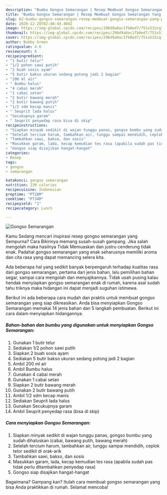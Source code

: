```yaml
---
description: "Bumbu Gongso Semarangan | Resep Membuat Gongso Semarangan Yang Paling Enak"
title: "Bumbu Gongso Semarangan | Resep Membuat Gongso Semarangan Yang Paling Enak"
slug: 62-bumbu-gongso-semarangan-resep-membuat-gongso-semarangan-yang-paling-enak
date: 2020-12-28T02:48:44.404Z
image: https://img-global.cpcdn.com/recipes/296d9a0ac1fb0ed7/751x532cq70/gongso-semarangan-foto-resep-utama.jpg
thumbnail: https://img-global.cpcdn.com/recipes/296d9a0ac1fb0ed7/751x532cq70/gongso-semarangan-foto-resep-utama.jpg
cover: https://img-global.cpcdn.com/recipes/296d9a0ac1fb0ed7/751x532cq70/gongso-semarangan-foto-resep-utama.jpg
author: Bobby Green
ratingvalue: 4.6
reviewcount: 8
recipeingredient:
- "1 butir telur"
- "1/2 pohon sawi putih"
- "2 buah sosis ayam"
- "5 butir bakso ukuran sedang potong jadi 2 bagian"
- "200 ml air"
- " Bumbu halus"
- "4 cabai merah"
- "1 cabai setan"
- "2 butir bawang merah"
- "2 butir bawang putih"
- "1/2 sdm kecap manis"
- " Seuprit lada halus"
- "Secukupnya garam"
- " Seuprit penyedap rasa bisa di skip"
recipeinstructions:
- "Siapkan minyak sedikit di wajan tunggu panas, gongso bumbu yang sudah dihaluskan (cabai, bawang putih, bawang merah)"
- "Setelah tercium harum, tambahkan air, tunggu sampai mendidih, ceplok telor sedikit di orak-arik"
- "Tambahkan sawi, bakso, dan sosis"
- "Masukkan garam, lada, kecap kemudian tes rasa (apabila sudah pas tidak perlu ditambahkan penyedap rasa)"
- "Gongso siap disajikan hangat-hangat"
categories:
- Resep
tags:
- gongso
- semarangan

katakunci: gongso semarangan 
nutrition: 230 calories
recipecuisine: Indonesian
preptime: "PT28M"
cooktime: "PT34M"
recipeyield: "1"
recipecategory: Lunch

---
```



![Gongso Semarangan](https://img-global.cpcdn.com/recipes/296d9a0ac1fb0ed7/751x532cq70/gongso-semarangan-foto-resep-utama.jpg)

Kamu Sedang mencari inspirasi resep gongso semarangan yang Sempurna? Cara Bikinnya memang susah-susah gampang. Jika salah mengolah maka hasilnya Tidak Memuaskan dan justru cenderung tidak enak. Padahal gongso semarangan yang enak seharusnya memiliki aroma dan cita rasa yang dapat memancing selera kita.

Ada beberapa hal yang sedikit banyak berpengaruh terhadap kualitas rasa dari gongso semarangan, pertama dari jenis bahan, lalu pemilihan bahan segar, sampai cara mengolah dan menyajikannya. Tidak usah pusing kalau hendak menyiapkan gongso semarangan enak di rumah, karena asal sudah tahu triknya maka hidangan ini dapat menjadi suguhan istimewa.




Berikut ini ada beberapa cara mudah dan praktis untuk membuat gongso semarangan yang siap dikreasikan. Anda bisa menyiapkan Gongso Semarangan memakai 14 jenis bahan dan 5 langkah pembuatan. Berikut ini cara dalam menyiapkan hidangannya.

<!--inarticleads1-->

##### Bahan-bahan dan bumbu yang digunakan untuk menyiapkan Gongso Semarangan:

1. Gunakan 1 butir telur
1. Sediakan 1/2 pohon sawi putih
1. Siapkan 2 buah sosis ayam
1. Sediakan 5 butir bakso ukuran sedang potong jadi 2 bagian
1. Ambil 200 ml air
1. Ambil  Bumbu halus
1. Gunakan 4 cabai merah
1. Gunakan 1 cabai setan
1. Siapkan 2 butir bawang merah
1. Gunakan 2 butir bawang putih
1. Ambil 1/2 sdm kecap manis
1. Sediakan  Seuprit lada halus
1. Gunakan Secukupnya garam
1. Ambil  Seuprit penyedap rasa (bisa di skip)




<!--inarticleads2-->

##### Cara menyiapkan Gongso Semarangan:

1. Siapkan minyak sedikit di wajan tunggu panas, gongso bumbu yang sudah dihaluskan (cabai, bawang putih, bawang merah)
1. Setelah tercium harum, tambahkan air, tunggu sampai mendidih, ceplok telor sedikit di orak-arik
1. Tambahkan sawi, bakso, dan sosis
1. Masukkan garam, lada, kecap kemudian tes rasa (apabila sudah pas tidak perlu ditambahkan penyedap rasa)
1. Gongso siap disajikan hangat-hangat




Bagaimana? Gampang kan? Itulah cara membuat gongso semarangan yang bisa Anda praktikkan di rumah. Selamat mencoba!
